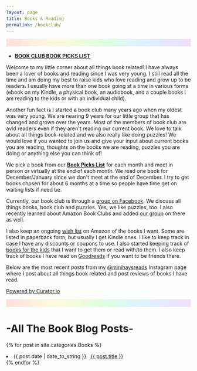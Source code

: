 ```yaml
---
layout: page
title: Books & Reading
permalink: /bookclub/
---
```

![rainbow](/images/SkinnyRainbow.jpg)
- **[BOOK CLUB BOOK PICKS LIST](/bookclub/booksread/)** 

Welcome to my little corner about all things book related! I have always been a lover of books and reading since I was very young. I still read all the time and am doing my best to raise kids who love reading and grow up to be readers. I usually have more than one book going at a time in various forms (ebook on my Kindle, a physical book, an audiobook, and a couple books I am reading to the kids or with an individual child). 

Another fun fact is I started a book club many years ago when my oldest was very young. We are nearing 9 years for our little group that has changed and grown over the years. Most of the members of book club are avid readers even if they aren't reading our current book. We love to talk about all things book-related and we also really like doing puzzles! We would love if you wanted to join us and give your input about current books you are reading, thoughts on the books we are reading, puzzles you are doing or anything else you can think of!

We pick a book from our **[Book Picks List](/bookclub/booksread/)** for each month and meet in person or virtually at the end of each month. We read one book for December/January since we don't meet at the end of December. I try to get books chosen for about 6 months at a time so people have time get on waiting lists if need be. 

Currently, our book club is through a [group on Facebook](http://facebook.com/groups/bookwormsandpuzzlepiecers/). We discuss all things books, book club and puzzles. Yes, we like puzzles, too. I also recently learned about Amazon Book Clubs and added [our group](https://www.amazon.com/amazonbookclubs/detail/amzn1.club.bookclub.28ba7cf3-de83-fac6-efe0-4252034d9917?) on there as well. 

I also keep an ongoing [wish list](https://www.amazon.com/hz/wishlist/ls/BX6IO38STJYM?ref_=wl_share) on Amazon of the books I want. Some are listed in paperback form, but usually I get Kindle ones. I like to keep track in case I have any discounts or coupons to use. I also started keeping track of [books for the kids](https://www.amazon.com/hz/wishlist/ls/EY284C689ZRR?ref_=wl_share) that I want to get them or read with/to them. I also keep track of books I have read on [Goodreads](https://www.goodreads.com/user/show/2648038-andi) if you want to be friends there.

Below are the most recent posts from my [@minihaysreads](http://instagram.com/minihaysreads/) Instagram page where I post about all things book related and post reviews of books I have read.

<div id="curator-feed-minihaysreads-layout"><a href="https://curator.io" target="_blank" class="crt-logo crt-tag">Powered by Curator.io</a></div>
<!-- The Javascript can be moved to the end of the html page before the </body> tag -->
<script type="text/javascript">
/* curator-feed-minihaysreads-layout */
(function(){
var i, e, d = document, s = "script";i = d.createElement("script");i.async = 1;
i.src = "https://cdn.curator.io/published/ee27246f-6d85-46ff-839c-4d53c248e1e5.js";
e = d.getElementsByTagName(s)[0];e.parentNode.insertBefore(i, e);
})();
</script>

![header](/images/SkinnyRainbow.jpg)

# -All The Book Blog Posts-
{% for post in site.categories.Books %}
 <li><span>{{ post.date | date_to_string }}</span> &nbsp; <a href="{{ post.url }}">{{ post.title }}</a></li>
{% endfor %}